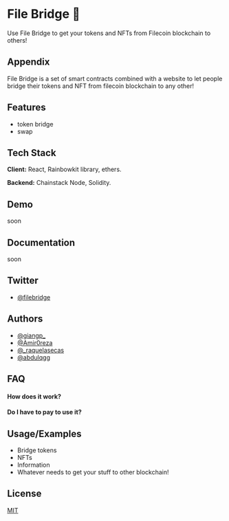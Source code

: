 
# File Bridge 🌉

Use File Bridge to get your tokens and NFTs from Filecoin blockchain to others!

## Appendix

File Bridge is a set of smart contracts combined with a website to let people bridge their tokens and NFT from filecoin blockchain to any other!

## Features

- token bridge
- swap

## Tech Stack

**Client:** React, Rainbowkit library, ethers.

**Backend:** Chainstack Node, Solidity.
    
## Demo

soon

## Documentation

soon

## Twitter

- [@filebridge](https://twitter.com/filebridge)

## Authors

- [@giangp_](https://twitter.com/giangp_)
- [@Amir0reza](https://twitter.com/Amirreza_888)
- [@_raquelasecas](https://twitter.com/_raquelasecas)
- [@abdulqgg](https://twitter.com/abdulqgg)

## FAQ

#### How does it work?


#### Do I have to pay to use it?



## Usage/Examples

- Bridge tokens
- NFTs
- Information
- Whatever needs to get your stuff to other blockchain!

## License

[MIT](https://choosealicense.com/licenses/mit/)

